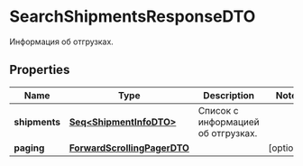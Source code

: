 

# SearchShipmentsResponseDTO

Информация об отгрузках.

## Properties

Name | Type | Description | Notes
------------ | ------------- | ------------- | -------------
**shipments** | [**Seq&lt;ShipmentInfoDTO&gt;**](ShipmentInfoDTO.md) | Список с информацией об отгрузках. | 
**paging** | [**ForwardScrollingPagerDTO**](ForwardScrollingPagerDTO.md) |  |  [optional]



